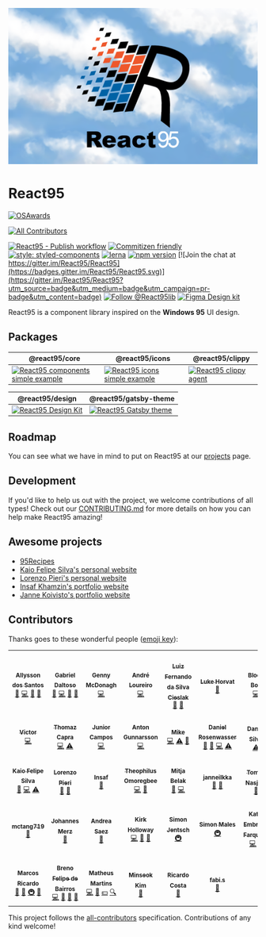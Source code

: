 ![React95 Logo](packages/design/logo/React95-clouds.png)

# React95

[![OSAwards](https://img.shields.io/badge/osawards-Fun%20side%20project%20of%20the%20year-brightgreen.svg)](https://twitter.com/ReactAmsterdam/status/1116707269956251648)

<!-- ALL-CONTRIBUTORS-BADGE:START - Do not remove or modify this section -->
[![All Contributors](https://img.shields.io/badge/all_contributors-34-orange.svg?style=flat-square)](#contributors)
<!-- ALL-CONTRIBUTORS-BADGE:END -->

[![React95 - Publish workflow](https://github.com/React95/React95/workflows/React95%20-%20Publish%20workflow/badge.svg)](https://github.com/React95/React95/actions)
[![Commitizen friendly](https://img.shields.io/badge/commitizen-friendly-brightgreen.svg)](http://commitizen.github.io/cz-cli/)
[![style: styled-components](https://img.shields.io/badge/style-%F0%9F%92%85%20styled--components-orange.svg?colorB=daa357&colorA=db748e)](https://github.com/styled-components/styled-components)
[![lerna](https://img.shields.io/badge/maintained%20with-lerna-cc00ff.svg)](https://lerna.js.org/)
[![npm version](https://badge.fury.io/js/%40react95%2Fcore.svg)](https://www.npmjs.com/package/@react95/core)
[![Join the chat at https://gitter.im/React95/React95](https://badges.gitter.im/React95/React95.svg)](https://gitter.im/React95/React95?utm_source=badge&utm_medium=badge&utm_campaign=pr-badge&utm_content=badge)
[![Follow @React95lib](https://img.shields.io/twitter/follow/React95lib)](https://twitter.com/intent/follow?screen_name=React95lib)
[![Figma Design kit](https://img.shields.io/badge/Figma-Design%20kit-blueviolet)](https://www.figma.com/file/2cbigNitjcruBDZT12ixIq/React95-Design-Kit)

React95 is a component library inspired on the **Windows 95** UI design.

## Packages

| @react95/core                                                                                                                                                                                                                                               | @react95/icons                                                                                                                                                                                                                                | @react95/clippy                                                                                                                                                                                                                 |
| ----------------------------------------------------------------------------------------------------------------------------------------------------------------------------------------------------------------------------------------------------------- | --------------------------------------------------------------------------------------------------------------------------------------------------------------------------------------------------------------------------------------------- | ------------------------------------------------------------------------------------------------------------------------------------------------------------------------------------------------------------------------------- |
| [<img height="120" alt="React95 components simple example" title="React95 components simple example" src="https://raw.githubusercontent.com/React95/React95/master/assets/components.png" />](https://github.com/React95/React95/tree/master/packages/core) | [<img height="120" alt="React95 icons simple example" title="React95 icons simple example" src="https://raw.githubusercontent.com/React95/React95/master/assets/icons.png" />](https://github.com/React95/React95/tree/master/packages/icons) | [<img height="120" alt="React95 clippy agent" title="React95 clippy agent" src="https://raw.githubusercontent.com/React95/React95/master/assets/clippy.gif" />](https://github.com/React95/React95/tree/master/packages/clippy) |

| @react95/design                                                                                                                                                                                                                | @react95/gatsby-theme                                                                                                                                                                                                                       |
| ------------------------------------------------------------------------------------------------------------------------------------------------------------------------------------------------------------------------------ | ------------------------------------------------------------------------------------------------------------------------------------------------------------------------------------------------------------------------------------------- |
| [<img height="120" alt="React95 Design Kit" title="React95 Design Kit" src="https://raw.githubusercontent.com/React95/React95/master/assets/designkit.png" />](https://github.com/React95/React95/tree/master/packages/design) | [<img height="120" alt="React95 Gatsby theme" title="React95 Gatsby theme" src="https://raw.githubusercontent.com/React95/React95/master/assets/gatsby-theme.png" />](https://github.com/React95/React95/tree/master/packages/gatsby-theme) |

## Roadmap

You can see what we have in mind to put on React95 at our [projects](https://github.com/React95/React95/projects) page.

## Development

If you'd like to help us out with the project, we welcome contributions of all types! Check out our [CONTRIBUTING.md](CONTRIBUTING.md) for more details on how you can help make React95 amazing!

## Awesome projects

- [95Recipes](https://github.com/ggdaltoso/95Recipes)
- [Kaio Felipe Silva's personal website](https://github.com/kaiofelipejs/kaiofelipejs.dev)
- [Lorenzo Pieri's personal website](https://github.com/LRNZ09/lrnz09.github.io)
- [Insaf Khamzin's portfolio website](https://github.com/InsafKhamzin/portfolio)
- [Janne Koivisto's portfolio website](https://janneilkka.com)

## Contributors

Thanks goes to these wonderful people ([emoji key](https://github.com/kentcdodds/all-contributors#emoji-key)):

<!-- ALL-CONTRIBUTORS-LIST:START - Do not remove or modify this section -->
<!-- prettier-ignore-start -->
<!-- markdownlint-disable -->
<table>
  <tr>
    <td align="center"><a href="https://allysson.me/"><img src="https://avatars1.githubusercontent.com/u/13424727?v=4?s=100" width="100px;" alt=""/><br /><sub><b>Allysson dos Santos</b></sub></a><br /><a href="https://github.com/React95/React95/commits?author=allyssonsantos" title="Documentation">📖</a> <a href="https://github.com/React95/React95/commits?author=allyssonsantos" title="Code">💻</a> <a href="#ideas-allyssonsantos" title="Ideas, Planning, & Feedback">🤔</a> <a href="https://github.com/React95/React95/pulls?q=is%3Apr+reviewed-by%3Aallyssonsantos" title="Reviewed Pull Requests">👀</a></td>
    <td align="center"><a href="https://github.com/ggdaltoso"><img src="https://avatars0.githubusercontent.com/u/6536985?v=4?s=100" width="100px;" alt=""/><br /><sub><b>Gabriel Daltoso</b></sub></a><br /><a href="https://github.com/React95/React95/commits?author=ggdaltoso" title="Documentation">📖</a> <a href="https://github.com/React95/React95/commits?author=ggdaltoso" title="Code">💻</a> <a href="#ideas-ggdaltoso" title="Ideas, Planning, & Feedback">🤔</a> <a href="https://github.com/React95/React95/pulls?q=is%3Apr+reviewed-by%3Aggdaltoso" title="Reviewed Pull Requests">👀</a></td>
    <td align="center"><a href="https://github.com/gennymcdonagh"><img src="https://avatars1.githubusercontent.com/u/25296442?v=4?s=100" width="100px;" alt=""/><br /><sub><b>Genny McDonagh</b></sub></a><br /><a href="https://github.com/React95/React95/commits?author=gennymcdonagh" title="Code">💻</a></td>
    <td align="center"><a href="https://github.com/andreloureiro"><img src="https://avatars0.githubusercontent.com/u/2106717?v=4?s=100" width="100px;" alt=""/><br /><sub><b>André Loureiro</b></sub></a><br /><a href="https://github.com/React95/React95/commits?author=andreloureiro" title="Code">💻</a></td>
    <td align="center"><a href="http://cieslak.dev"><img src="https://avatars0.githubusercontent.com/u/14146176?v=4?s=100" width="100px;" alt=""/><br /><sub><b>Luiz Fernando da Silva Cieslak</b></sub></a><br /><a href="https://github.com/React95/React95/commits?author=luizcieslak" title="Documentation">📖</a> <a href="#ideas-luizcieslak" title="Ideas, Planning, & Feedback">🤔</a></td>
    <td align="center"><a href="https://github.com/lukehorvat"><img src="https://avatars2.githubusercontent.com/u/1034878?v=4?s=100" width="100px;" alt=""/><br /><sub><b>Luke Horvat</b></sub></a><br /><a href="https://github.com/React95/React95/commits?author=lukehorvat" title="Documentation">📖</a></td>
    <td align="center"><a href="https://github.com/oddisland"><img src="https://avatars2.githubusercontent.com/u/20609161?v=4?s=100" width="100px;" alt=""/><br /><sub><b>Blood Boy</b></sub></a><br /><a href="https://github.com/React95/React95/commits?author=oddisland" title="Code">💻</a></td>
  </tr>
  <tr>
    <td align="center"><a href="https://twitter.com/HelloVictorWang"><img src="https://avatars3.githubusercontent.com/u/12963675?v=4?s=100" width="100px;" alt=""/><br /><sub><b>Victor</b></sub></a><br /><a href="https://github.com/React95/React95/commits?author=beizhedenglong" title="Code">💻</a></td>
    <td align="center"><a href="https://stackoverflow.com/users/6061376/thomaz-capra?tab=profile"><img src="https://avatars2.githubusercontent.com/u/13137325?v=4?s=100" width="100px;" alt=""/><br /><sub><b>Thomaz Capra</b></sub></a><br /><a href="https://github.com/React95/React95/commits?author=thomazcapra" title="Code">💻</a> <a href="https://github.com/React95/React95/commits?author=thomazcapra" title="Tests">⚠️</a></td>
    <td align="center"><a href="https://github.com/accuvit"><img src="https://avatars0.githubusercontent.com/u/19792530?v=4?s=100" width="100px;" alt=""/><br /><sub><b>Junior Campos</b></sub></a><br /><a href="https://github.com/React95/React95/commits?author=accuvit" title="Code">💻</a></td>
    <td align="center"><a href="http://antongunnarsson.com"><img src="https://avatars2.githubusercontent.com/u/6201720?v=4?s=100" width="100px;" alt=""/><br /><sub><b>Anton Gunnarsson</b></sub></a><br /><a href="https://github.com/React95/React95/commits?author=anton-g" title="Code">💻</a></td>
    <td align="center"><a href="http://mikegsrv.ru"><img src="https://avatars1.githubusercontent.com/u/15021175?v=4?s=100" width="100px;" alt=""/><br /><sub><b>Mike</b></sub></a><br /><a href="https://github.com/React95/React95/commits?author=mikegsrv" title="Code">💻</a> <a href="https://github.com/React95/React95/commits?author=mikegsrv" title="Tests">⚠️</a> <a href="https://github.com/React95/React95/issues?q=author%3Amikegsrv" title="Bug reports">🐛</a></td>
    <td align="center"><a href="https://twitter.com/drosenwasser"><img src="https://avatars2.githubusercontent.com/u/972891?v=4?s=100" width="100px;" alt=""/><br /><sub><b>Daniel Rosenwasser</b></sub></a><br /><a href="https://github.com/React95/React95/issues?q=author%3ADanielRosenwasser" title="Bug reports">🐛</a> <a href="https://github.com/React95/React95/commits?author=DanielRosenwasser" title="Documentation">📖</a> <a href="https://github.com/React95/React95/commits?author=DanielRosenwasser" title="Code">💻</a> <a href="https://github.com/React95/React95/commits?author=DanielRosenwasser" title="Tests">⚠️</a></td>
    <td align="center"><a href="https://github.com/ddsilva"><img src="https://avatars1.githubusercontent.com/u/755101?v=4?s=100" width="100px;" alt=""/><br /><sub><b>Daniel Silva</b></sub></a><br /><a href="https://github.com/React95/React95/commits?author=ddsilva" title="Tests">⚠️</a></td>
  </tr>
  <tr>
    <td align="center"><a href="http://kaiofelipejs.dev"><img src="https://avatars2.githubusercontent.com/u/41922744?v=4?s=100" width="100px;" alt=""/><br /><sub><b>Kaio Felipe Silva</b></sub></a><br /><a href="https://github.com/React95/React95/commits?author=kaiofelipejs" title="Documentation">📖</a> <a href="https://github.com/React95/React95/commits?author=kaiofelipejs" title="Code">💻</a> <a href="https://github.com/React95/React95/commits?author=kaiofelipejs" title="Tests">⚠️</a></td>
    <td align="center"><a href="https://github.com/LRNZ09"><img src="https://avatars2.githubusercontent.com/u/13508373?v=4?s=100" width="100px;" alt=""/><br /><sub><b>Lorenzo Pieri</b></sub></a><br /><a href="https://github.com/React95/React95/commits?author=LRNZ09" title="Documentation">📖</a> <a href="#question-LRNZ09" title="Answering Questions">💬</a></td>
    <td align="center"><a href="http://insafkhamzin.com"><img src="https://avatars3.githubusercontent.com/u/27154217?v=4?s=100" width="100px;" alt=""/><br /><sub><b>Insaf</b></sub></a><br /><a href="https://github.com/React95/React95/commits?author=InsafKhamzin" title="Documentation">📖</a></td>
    <td align="center"><a href="https://theoomoregbee.me"><img src="https://avatars3.githubusercontent.com/u/10440327?v=4?s=100" width="100px;" alt=""/><br /><sub><b>Theophilus Omoregbee</b></sub></a><br /><a href="https://github.com/React95/React95/commits?author=theoomoregbee" title="Code">💻</a> <a href="https://github.com/React95/React95/issues?q=author%3Atheoomoregbee" title="Bug reports">🐛</a></td>
    <td align="center"><a href="https://github.com/belakm"><img src="https://avatars2.githubusercontent.com/u/13392444?v=4?s=100" width="100px;" alt=""/><br /><sub><b>Mitja Belak</b></sub></a><br /><a href="https://github.com/React95/React95/issues?q=author%3Abelakm" title="Bug reports">🐛</a> <a href="https://github.com/React95/React95/commits?author=belakm" title="Code">💻</a></td>
    <td align="center"><a href="http://janneilkka.com"><img src="https://avatars3.githubusercontent.com/u/49063172?v=4?s=100" width="100px;" alt=""/><br /><sub><b>janneilkka</b></sub></a><br /><a href="#design-janneilkka" title="Design">🎨</a> <a href="#ideas-janneilkka" title="Ideas, Planning, & Feedback">🤔</a></td>
    <td align="center"><a href="http://tominasweb.com"><img src="https://avatars1.githubusercontent.com/u/32068891?v=4?s=100" width="100px;" alt=""/><br /><sub><b>Tomas Nasjleti</b></sub></a><br /><a href="https://github.com/React95/React95/commits?author=TomAndril" title="Documentation">📖</a></td>
  </tr>
  <tr>
    <td align="center"><a href="https://github.com/mctang719"><img src="https://avatars0.githubusercontent.com/u/17521191?v=4?s=100" width="100px;" alt=""/><br /><sub><b>mctang719</b></sub></a><br /><a href="https://github.com/React95/React95/issues?q=author%3Amctang719" title="Bug reports">🐛</a></td>
    <td align="center"><a href="https://github.com/JohannesMerz"><img src="https://avatars.githubusercontent.com/u/11529353?v=4?s=100" width="100px;" alt=""/><br /><sub><b>Johannes Merz</b></sub></a><br /><a href="https://github.com/React95/React95/issues?q=author%3AJohannesMerz" title="Bug reports">🐛</a></td>
    <td align="center"><a href="https://github.com/sparky-raccoon"><img src="https://avatars.githubusercontent.com/u/16033537?v=4?s=100" width="100px;" alt=""/><br /><sub><b>Andrea Saez</b></sub></a><br /><a href="https://github.com/React95/React95/issues?q=author%3Asparky-raccoon" title="Bug reports">🐛</a></td>
    <td align="center"><a href="https://github.com/kirkobyte"><img src="https://avatars.githubusercontent.com/u/6798667?v=4?s=100" width="100px;" alt=""/><br /><sub><b>Kirk Holloway</b></sub></a><br /><a href="https://github.com/React95/React95/commits?author=kirkobyte" title="Code">💻</a> <a href="https://github.com/React95/React95/commits?author=kirkobyte" title="Documentation">📖</a> <a href="#ideas-kirkobyte" title="Ideas, Planning, & Feedback">🤔</a></td>
    <td align="center"><a href="https://www.bojagi.io"><img src="https://avatars.githubusercontent.com/u/1235818?v=4?s=100" width="100px;" alt=""/><br /><sub><b>Simon Jentsch</b></sub></a><br /><a href="#infra-tchock" title="Infrastructure (Hosting, Build-Tools, etc)">🚇</a></td>
    <td align="center"><a href="https://sime.net.au/"><img src="https://avatars.githubusercontent.com/u/216917?v=4?s=100" width="100px;" alt=""/><br /><sub><b>Simon Males</b></sub></a><br /><a href="#infra-sime" title="Infrastructure (Hosting, Build-Tools, etc)">🚇</a></td>
    <td align="center"><a href="https://kembreyfarquhar.com"><img src="https://avatars.githubusercontent.com/u/47987809?v=4?s=100" width="100px;" alt=""/><br /><sub><b>Katie Embrey-Farquhar</b></sub></a><br /><a href="https://github.com/React95/React95/commits?author=kembreyfarquhar" title="Code">💻</a> <a href="https://github.com/React95/React95/issues?q=author%3Akembreyfarquhar" title="Bug reports">🐛</a></td>
  </tr>
  <tr>
    <td align="center"><a href="https://www.linkedin.com/in/marcosricardo0101/"><img src="https://avatars.githubusercontent.com/u/27781419?v=4?s=100" width="100px;" alt=""/><br /><sub><b>Marcos Ricardo</b></sub></a><br /><a href="https://github.com/React95/React95/commits?author=mavericardo" title="Documentation">📖</a> <a href="https://github.com/React95/React95/issues?q=author%3Amavericardo" title="Bug reports">🐛</a> <a href="#infra-mavericardo" title="Infrastructure (Hosting, Build-Tools, etc)">🚇</a> <a href="#maintenance-mavericardo" title="Maintenance">🚧</a></td>
    <td align="center"><a href="https://github.com/felipsbreno"><img src="https://avatars.githubusercontent.com/u/50807243?v=4?s=100" width="100px;" alt=""/><br /><sub><b>Breno Felipe de Bairros</b></sub></a><br /><a href="https://github.com/React95/React95/commits?author=felipsbreno" title="Code">💻</a> <a href="#ideas-felipsbreno" title="Ideas, Planning, & Feedback">🤔</a> <a href="#question-felipsbreno" title="Answering Questions">💬</a> <a href="https://github.com/React95/React95/commits?author=felipsbreno" title="Documentation">📖</a></td>
    <td align="center"><a href="https://mmartins.vercel.app/"><img src="https://avatars.githubusercontent.com/u/46993493?v=4?s=100" width="100px;" alt=""/><br /><sub><b>Matheus Martins</b></sub></a><br /><a href="https://github.com/React95/React95/commits?author=mmartinsolliv" title="Code">💻</a> <a href="#ideas-mmartinsolliv" title="Ideas, Planning, & Feedback">🤔</a> <a href="#financial-mmartinsolliv" title="Financial">💵</a> <a href="#fundingFinding-mmartinsolliv" title="Funding Finding">🔍</a></td>
    <td align="center"><a href="https://github.com/cybaj"><img src="https://avatars.githubusercontent.com/u/11937687?v=4?s=100" width="100px;" alt=""/><br /><sub><b>Minseok Kim</b></sub></a><br /><a href="https://github.com/React95/React95/commits?author=cybaj" title="Documentation">📖</a></td>
    <td align="center"><a href="https://github.com/Mrpanquecas"><img src="https://avatars.githubusercontent.com/u/10724552?v=4?s=100" width="100px;" alt=""/><br /><sub><b>Ricardo Costa</b></sub></a><br /><a href="https://github.com/React95/React95/issues?q=author%3AMrpanquecas" title="Bug reports">🐛</a></td>
    <td align="center"><a href="https://github.com/ezzcodeezzlife"><img src="https://avatars.githubusercontent.com/u/64021988?v=4?s=100" width="100px;" alt=""/><br /><sub><b>fabi.s</b></sub></a><br /><a href="https://github.com/React95/React95/commits?author=ezzcodeezzlife" title="Documentation">📖</a></td>
  </tr>
</table>

<!-- markdownlint-restore -->
<!-- prettier-ignore-end -->

<!-- ALL-CONTRIBUTORS-LIST:END -->

This project follows the [all-contributors](https://github.com/kentcdodds/all-contributors) specification. Contributions of any kind welcome!
